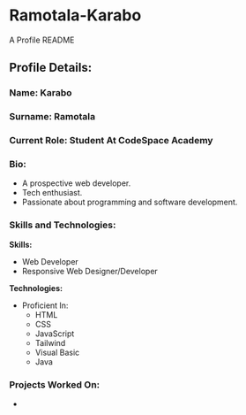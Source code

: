 # Ramotala-Karabo
A Profile README 

## Profile Details:
### **Name:** Karabo
### **Surname:** Ramotala
### **Current Role:** Student At CodeSpace Academy
### **Bio:** 
 - A prospective web developer.
 - Tech enthusiast.
 - Passionate about programming and software development.

### Skills and Technologies:
  **Skills:**
  - Web Developer
  - Responsive Web Designer/Developer

  **Technologies:**
  - Proficient In:
      - HTML
      - CSS
      - JavaScript
      - Tailwind
      - Visual Basic
      - Java

### Projects Worked On:
  - 

